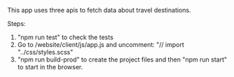 This app uses three apis to fetch data about travel destinations.

Steps:

1. "npm run test" to check the tests
2. Go to /website/client/js/app.js and uncomment: "// import "../css/styles.scss"
3. "npm run build-prod" to create the project files and then "npm run start" to start in the browser.
